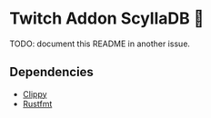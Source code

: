 # Twitch Addon ScyllaDB 🦀

TODO: document this README in another issue.

## Dependencies

- [Clippy](https://doc.rust-lang.org/clippy/)
- [Rustfmt](https://github.com/rust-lang/rustfmt)
